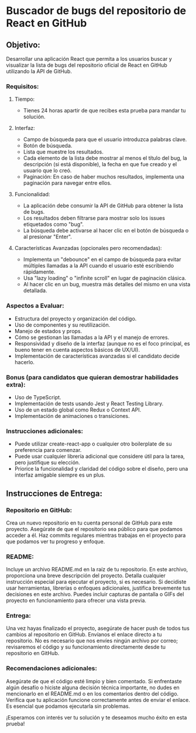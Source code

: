# Buscador de bugs del repositorio de React en GitHub

## Objetivo:
Desarrollar una aplicación React que permita a los usuarios buscar y visualizar la lista de bugs del repositorio oficial de React en GitHub utilizando la API de GitHub.

### Requisitos:
1. Tiempo:
   - Tienes 24 horas apartir de que recibes esta prueba para mandar tu solución.

1. Interfaz:
   - Campo de búsqueda para que el usuario introduzca palabras clave.
   - Botón de búsqueda.
   - Lista que muestre los resultados.
   - Cada elemento de la lista debe mostrar al menos el título del bug, la descripción (si está disponible), la fecha en que fue creado y el usuario que lo creó.
   - Paginación: En caso de haber muchos resultados, implementa una paginación para navegar entre ellos.

2. Funcionalidad:
   - La aplicación debe consumir la API de GitHub para obtener la lista de bugs.
   - Los resultados deben filtrarse para mostrar solo los issues etiquetados como "bug".
   - La búsqueda debe activarse al hacer clic en el botón de búsqueda o al presionar "Enter".

3. Características Avanzadas (opcionales pero recomendadas):
   - Implementa un "debounce" en el campo de búsqueda para evitar múltiples llamadas a la API cuando el usuario esté escribiendo rápidamente.
   - Usa "lazy loading" o "infinite scroll" en lugar de paginación clásica.
   - Al hacer clic en un bug, muestra más detalles del mismo en una vista detallada.

### Aspectos a Evaluar:
  - Estructura del proyecto y organización del código.
   - Uso de componentes y su reutilización.
   - Manejo de estados y props.
   - Cómo se gestionan las llamadas a la API y el manejo de errores.
   - Responsividad y diseño de la interfaz (aunque no es el foco principal, es bueno tener en cuenta aspectos básicos de UX/UI).
   - Implementación de características avanzadas si el candidato decide hacerlo.

### Bonus (para candidatos que quieran demostrar habilidades extra):
   - Uso de TypeScript.
   - Implementación de tests usando Jest y React Testing Library.
   - Uso de un estado global como Redux o Context API.
   - Implementación de animaciones o transiciones.

### Instrucciones adicionales:
   - Puede utilizar create-react-app o cualquier otro boilerplate de su preferencia para comenzar.
   - Puede usar cualquier librería adicional que considere útil para la tarea, pero justifique su elección.
   - Priorice la funcionalidad y claridad del código sobre el diseño, pero una interfaz amigable siempre es un plus.


## Instrucciones de Entrega:
### Repositorio en GitHub:
Crea un nuevo repositorio en tu cuenta personal de GitHub para este proyecto.
Asegúrate de que el repositorio sea público para que podamos acceder a él.
Haz commits regulares mientras trabajas en el proyecto para que podamos ver tu progreso y enfoque.

### README:
Incluye un archivo README.md en la raíz de tu repositorio.
En este archivo, proporciona una breve descripción del proyecto.
Detalla cualquier instrucción especial para ejecutar el proyecto, si es necesario.
Si decidiste usar herramientas, librerías o enfoques adicionales, justifica brevemente tus decisiones en este archivo.
Puedes incluir capturas de pantalla o GIFs del proyecto en funcionamiento para ofrecer una vista previa.
### Entrega:

Una vez hayas finalizado el proyecto, asegúrate de hacer push de todos tus cambios al repositorio en GitHub.
Envíanos el enlace directo a tu repositorio.
No es necesario que nos envíes ningún archivo por correo; revisaremos el código y su funcionamiento directamente desde tu repositorio en GitHub.

### Recomendaciones adicionales:
Asegúrate de que el código esté limpio y bien comentado.
Si enfrentaste algún desafío o hiciste alguna decisión técnica importante, no dudes en mencionarlo en el README.md o en los comentarios dentro del código.
Verifica que tu aplicación funcione correctamente antes de enviar el enlace. Es esencial que podamos ejecutarla sin problemas.

¡Esperamos con interés ver tu solución y te deseamos mucho éxito en esta prueba!
